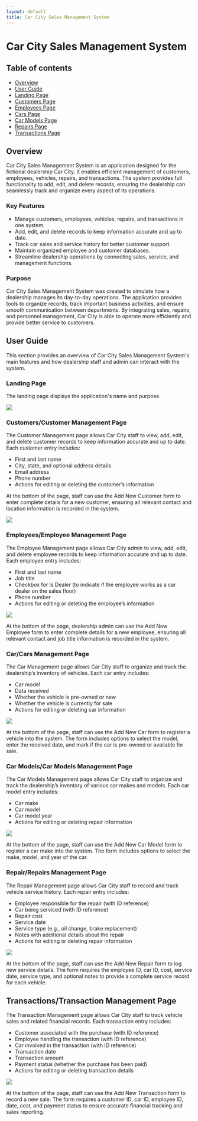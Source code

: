 ```yaml
---
layout: default
title: Car City Sales Management System
---
```


# Car City Sales Management System

## Table of contents

* [Overview](#overview)
* [User Guide](#user-guide)
* [Landing Page](#landing-page)
* [Customers Page](#customerscustomer-management-page)
* [Employees Page](#employeesemployee-management-page)
* [Cars Page](#carscar-management-page)
* [Car Models Page](#car-modelscar-models-management-page)
* [Repairs Page](#repairrepairs-management-page)
* [Transactions Page](#transactionstransaction-management-page)

## Overview

Car City Sales Management System is an application designed for the fictional dealership Car City. It enables efficient management of customers, employees, vehicles, repairs, and transactions. The system provides full functionality to add, edit, and delete records, ensuring the dealership can seamlessly track and organize every aspect of its operations.

### Key Features

* Manage customers, employees, vehicles, repairs, and transactions in one system.
* Add, edit, and delete records to keep information accurate and up to date.
* Track car sales and service history for better customer support.
* Maintain organized employee and customer databases.
* Streamline dealership operations by connecting sales, service, and management functions.

### Purpose

Car City Sales Management System was created to simulate how a dealership manages its day-to-day operations. The application provides tools to organize records, track important business activities, and ensure smooth communication between departments. By integrating sales, repairs, and personnel management, Car City is able to operate more efficiently and provide better service to customers.

## User Guide

This section provides an overview of Car City Sales Management System's main features and how dealership staff and admin can interact with the system.

### Landing Page

The landing page displays the application's name and purpose.

![](images/landing-page.png)

### Customers/Customer Management Page

The Customer Management page allows Car City staff to view, add, edit, and delete customer records to keep information accurate and up to date. Each customer entry includes:
- First and last name
- City, state, and optional address details
- Email address
- Phone number
- Actions for editing or deleting the customer’s information

At the bottom of the page, staff can use the Add New Customer form to enter complete details for a new customer, ensuring all relevant contact and location information is recorded in the system.

![](images/customers-page.png)

### Employees/Employee Management Page

The Employee Management page allows Car City admin to view, add, edit, and delete employee records to keep information accurate and up to date. Each employee entry includes:
- First and last name
- Job title
- Checkbox for Is Dealer (to indicate if the employee works as a car dealer on the sales floor)
- Phone number
- Actions for editing or deleting the employee’s information

![](images/employees-page.png)

At the bottom of the page, dealership admin can use the Add New Employee form to enter complete details for a new employee, ensuring all relevant contact and job title information is recorded in the system.

### Car/Cars Management Page

The Car Management page allows Car City staff to organize and track the dealership’s inventory of vehicles. Each car entry includes:
- Car model
- Data received
- Whether the vehicle is pre-owned or new
- Whether the vehicle is currently for sale
- Actions for editing or deleting car information

![](images/cars-page.png)

At the bottom of the page, staff can use the Add New Car form to register a vehicle into the system. The form includes options to select the model, enter the received date, and mark if the car is pre-owned or available for sale.

### Car Models/Car Models Management Page

The Car Models Management page allows Car City staff to organize and track the dealership’s inventory of various car makes and models. Each car model entry includes:
- Car make
- Car model
- Car model year
- Actions for editing or deleting repair information

![](images/car-model-page.png)

At the bottom of the page, staff can use the Add New Car Model form to register a car make into the system. The form includes options to select the make, model, and year of the car. 

### Repair/Repairs Management Page

The Repair Management page allows Car City staff to record and track vehicle service history. Each repair entry includes:
- Employee responsible for the repair (with ID reference)
- Car being serviced (with ID reference)
- Repair cost
- Service date
- Service type (e.g., oil change, brake replacement)
- Notes with additional details about the repair
- Actions for editing or deleting repair information

![](images/repairs-page.png)

At the bottom of the page, staff can use the Add New Repair form to log new service details. The form requires the employee ID, car ID, cost, service date, service type, and optional notes to provide a complete service record for each vehicle.

## Transactions/Transaction Management Page

The Transaction Management page allows Car City staff to track vehicle sales and related financial records. Each transaction entry includes:
- Customer associated with the purchase (with ID reference)
- Employee handling the transaction (with ID reference)
- Car involved in the transaction (with ID reference)
- Transaction date
- Transaction amount
- Payment status (whether the purchase has been paid)
- Actions for editing or deleting transaction details

![](images/transactions-page.png)

At the bottom of the page, staff can use the Add New Transaction form to record a new sale. The form requires a customer ID, car ID, employee ID, date, cost, and payment status to ensure accurate financial tracking and sales reporting.

